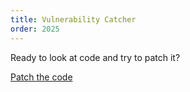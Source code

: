 ```yaml
---
title: Vulnerability Catcher
order: 2025
---
```

Ready to look at code and try to patch it?


<a href="https://vulnerability-catcher-7a96d355.base44.app/" target="saintcon_appsec_2025">Patch the code</a>

